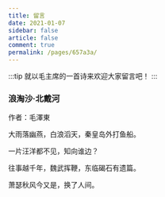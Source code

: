 ```yaml
---
title: 留言
date: 2021-01-07
sidebar: false
article: false
comment: true
permalink: /pages/657a3a/
---
```


:::tip
就以毛主席的一首诗来欢迎大家留言吧！
:::

### 浪淘沙·北戴河

作者：毛澤東

大雨落幽燕，白浪滔天，秦皇岛外打鱼船。

一片汪洋都不见，知向谁边？

往事越千年，魏武挥鞭，东临碣石有遗篇。

萧瑟秋风今又是，换了人间。
